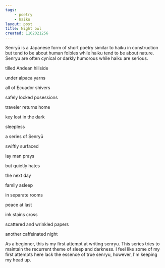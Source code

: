 ```yaml
---
tags:
    - poetry
    - haiku
layout: post
title: Night owl
created: 1162021256
---
```

Senryū is a Japanese form of short poetry similar to haiku in construction but tend to be about human foibles while haiku tend to be about nature. Senryu are often cynical or darkly humorous while haiku are serious.

tilled Andean hillside

under alpaca yarns

all of Ecuador shivers

<!--more-->

safely locked posessions

traveler returns home

key lost in the dark

sleepless

a series of Senryū

swiftly surfaced

lay man prays

but quietly hates

the next day

family asleep

in separate rooms

peace at last

ink stains cross

scattered and wrinkled papers

another caffeinated night

As a beginner, this is my first attempt at writing senryu. This series tries to maintain the recurrent theme of sleep and darkness.  I feel like some of my first attempts here lack the essence of true senryu, however, I'm keeping my head up.
